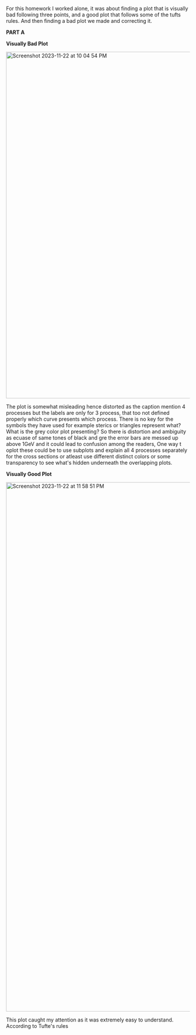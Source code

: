 For this homework I worked alone, it was about finding a plot that is visually bad following  three points, and a good plot that follows some of the tufts rules. And then finding a bad plot we made and correcting it.

**PART A**

**Visually Bad Plot**

<img width="946" alt="Screenshot 2023-11-22 at 10 04 54 PM" src="https://github.com/Masoomas98/DSPS_MSarfraz/assets/129995121/d11711e2-359f-48b8-bad7-b2484b7dc571">

The plot is somewhat misleading hence distorted as the caption mention 4 processes but the labels are only for 3 process, that too not defined properly which curve presents which process. There is no key for the symbols they have used for example sterics or triangles represent what? What is the grey color plot presenting? So there is distortion and ambiguity as ecuase of same tones of black and gre the error bars are messed up above 1GeV and it could lead to confusion among the readers, One way t oplot these could be to use subplots and explain all 4 processes separately for the cross sections or atleast use different distinct colors or some transparency to see what's hidden underneath the overlapping plots.

**Visually Good Plot**

<img width="1445" alt="Screenshot 2023-11-22 at 11 58 51 PM" src="https://github.com/Masoomas98/DSPS_MSarfraz/assets/129995121/6019f46a-90c1-42a7-bba6-50ff5ae23628">

This plot caught my attention as it was extremely easy to understand. According to Tufte's rules
